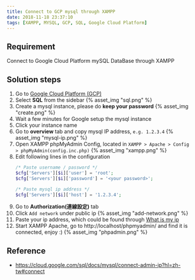 ```yaml
---
title: Connect to GCP mysql through XAMPP
date: 2018-11-18 23:37:10
tags: [XAMPP, MYSQL, GCP, SQL, Google Cloud Platform]
---
```


## Requirement

Connect to Google Cloud Platform mySQL DataBase through XAMPP

<!-- more -->

## Solution steps

1. Go to [Google Cloud Platform (GCP)](https://console.cloud.google.com)
1. Select **SQL** from the sidebar
    {% asset_img "sql.png" %}
1. Create a mysql instance, please do **keep your password**
    {% asset_img "create.png" %}
1. Wait a few minutes for Google setup the mysql instance
1. Click your instance name
1. Go to **overview** tab and copy mysql IP address, `e.g. 1.2.3.4`
    {% asset_img "mysql-ip.png" %}
1. Open XAMPP phpMyAdmin Config, located in `XAMPP > Apache > Config > phpMyAdmin(config.inc.php)`
    {% asset_img "xampp.png" %}
1. Edit following lines in the configuration
    ```php    
    /* Paste username / password */
    $cfg['Servers'][$i]['user'] = 'root';
    $cfg['Servers'][$i]['password'] = '<your password>';
    
    /* Paste mysql ip address */
    $cfg['Servers'][$i]['host'] = '1.2.3.4';    
    ```    
1. Go to **Authorization(連線設定)** tab
1. Click `Add network` under public ip
    {% asset_img "add-network.png" %}
1. Paste your ip address, which could be found through [What is my ip](http://ipv4.whatismyv6.com/)    
1. Start XAMPP Apache, go to http://localhost/phpmyadmin/ and find it is connected, enjoy :)
    {% asset_img "phpadmin.png" %}

## Reference

- https://cloud.google.com/sql/docs/mysql/connect-admin-ip?hl=zh-tw#connect